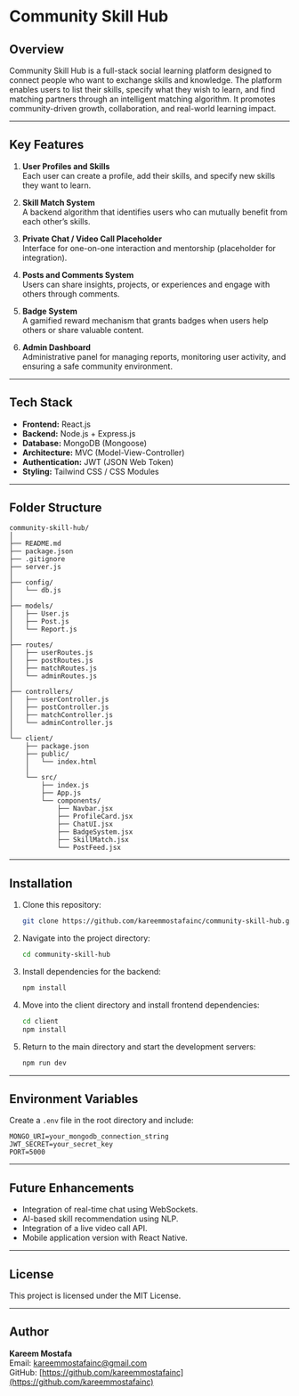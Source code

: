 # Community Skill Hub

## Overview
Community Skill Hub is a full-stack social learning platform designed to connect people who want to exchange skills and knowledge. The platform enables users to list their skills, specify what they wish to learn, and find matching partners through an intelligent matching algorithm. It promotes community-driven growth, collaboration, and real-world learning impact.

---

## Key Features
1. **User Profiles and Skills**  
   Each user can create a profile, add their skills, and specify new skills they want to learn.

2. **Skill Match System**  
   A backend algorithm that identifies users who can mutually benefit from each other’s skills.

3. **Private Chat / Video Call Placeholder**  
   Interface for one-on-one interaction and mentorship (placeholder for integration).

4. **Posts and Comments System**  
   Users can share insights, projects, or experiences and engage with others through comments.

5. **Badge System**  
   A gamified reward mechanism that grants badges when users help others or share valuable content.

6. **Admin Dashboard**  
   Administrative panel for managing reports, monitoring user activity, and ensuring a safe community environment.

---

## Tech Stack
- **Frontend:** React.js  
- **Backend:** Node.js + Express.js  
- **Database:** MongoDB (Mongoose)  
- **Architecture:** MVC (Model-View-Controller)  
- **Authentication:** JWT (JSON Web Token)  
- **Styling:** Tailwind CSS / CSS Modules

---

## Folder Structure
```
community-skill-hub/
│
├── README.md
├── package.json
├── .gitignore
├── server.js
│
├── config/
│   └── db.js
│
├── models/
│   ├── User.js
│   ├── Post.js
│   └── Report.js
│
├── routes/
│   ├── userRoutes.js
│   ├── postRoutes.js
│   ├── matchRoutes.js
│   └── adminRoutes.js
│
├── controllers/
│   ├── userController.js
│   ├── postController.js
│   ├── matchController.js
│   └── adminController.js
│
└── client/
    ├── package.json
    ├── public/
    │   └── index.html
    │
    └── src/
        ├── index.js
        ├── App.js
        └── components/
            ├── Navbar.jsx
            ├── ProfileCard.jsx
            ├── ChatUI.jsx
            ├── BadgeSystem.jsx
            ├── SkillMatch.jsx
            └── PostFeed.jsx
```

---

## Installation
1. Clone this repository:
   ```bash
   git clone https://github.com/kareemmostafainc/community-skill-hub.git
   ```
2. Navigate into the project directory:
   ```bash
   cd community-skill-hub
   ```
3. Install dependencies for the backend:
   ```bash
   npm install
   ```
4. Move into the client directory and install frontend dependencies:
   ```bash
   cd client
   npm install
   ```
5. Return to the main directory and start the development servers:
   ```bash
   npm run dev
   ```

---

## Environment Variables
Create a `.env` file in the root directory and include:
```
MONGO_URI=your_mongodb_connection_string
JWT_SECRET=your_secret_key
PORT=5000
```

---

## Future Enhancements
- Integration of real-time chat using WebSockets.  
- AI-based skill recommendation using NLP.  
- Integration of a live video call API.  
- Mobile application version with React Native.

---

## License
This project is licensed under the MIT License.

---

## Author
**Kareem Mostafa**  
Email: kareemmostafainc@gmail.com  
GitHub: [https://github.com/kareemmostafainc](https://github.com/kareemmostafainc)
